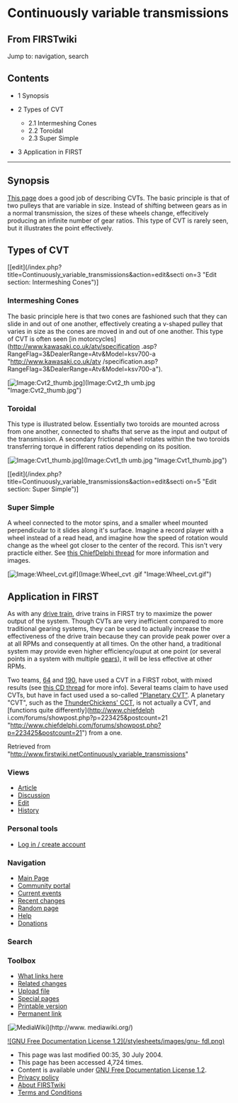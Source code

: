 # Continuously variable transmissions

## From FIRSTwiki

Jump to: navigation, search

## Contents

- 1 Synopsis
- 2 Types of CVT

  - 2.1 Intermeshing Cones
  - 2.2 Toroidal
  - 2.3 Super Simple

- 3 Application in FIRST

--------------------------------------------------------------------------------

## Synopsis

[This page](http://www.gizmology.net/cvt.htm "http://www.gizmology.net/cvt.htm") does a good job of describing CVTs. The basic principle is that of two pulleys that are variable in size. Instead of shifting between gears as in a normal transmission, the sizes of these wheels change, effecitively producing an infinite number of gear ratios. This type of CVT is rarely seen, but it illustrates the point effectively.

## Types of CVT

[[edit](/index.php?title=Continuously_variable_transmissions&action=edit&secti
on=3 "Edit section: Intermeshing Cones")]

### Intermeshing Cones

The basic principle here is that two cones are fashioned such that they can slide in and out of one another, effectively creating a v-shaped pulley that varies in size as the cones are moved in and out of one another. This type of CVT is often seen [in motorcycles](http://www.kawasaki.co.uk/atv/specification
.asp?RangeFlag=3&DealerRange=Atv&Model=ksv700-a "http://www.kawasaki.co.uk/atv
/specification.asp?RangeFlag=3&DealerRange=Atv&Model=ksv700-a").

[![Image:Cvt2_thumb.jpg](/media/c/cf/Cvt2_thumb.jpg)](Image:Cvt2_th
umb.jpg "Image:Cvt2_thumb.jpg")

### Toroidal

This type is illustrated below. Essentially two toroids are mounted across from one another, connected to shafts that serve as the input and output of the transmission. A secondary frictional wheel rotates within the two toroids transferring torque in different ratios depending on its position.

[![Image:Cvt1_thumb.jpg](/media/5/52/Cvt1_thumb.jpg)](Image:Cvt1_th
umb.jpg "Image:Cvt1_thumb.jpg")

[[edit](/index.php?title=Continuously_variable_transmissions&action=edit&secti
on=5 "Edit section: Super Simple")]

### Super Simple

A wheel connected to the motor spins, and a smaller wheel mounted perpendicular to it slides along it's surface. Imagine a record player with a wheel instead of a read head, and imagine how the speed of rotation would change as the wheel got closer to the center of the record. This isn't very practicle either. See [this ChiefDelphi thread](http://www.chiefdelphi.com/forums/showthread.php?threadid=24376 "http://www.chiefdelphi.com/forums/showthread.php?threadid=24376") for more information and images.

[![Image:Wheel_cvt.gif](/media/6/68/Wheel_cvt.gif)](Image:Wheel_cvt
.gif "Image:Wheel_cvt.gif")

## Application in FIRST

As with any [drive train](drive-train), drive trains in FIRST try to maximize the power output of the system. Though CVTs are very inefficient compared to more traditional gearing systems, they can be used to actually increase the effectiveness of the drive train because they can provide peak power over a at all RPMs and consequently at all times. On the other hand, a traditional system may provide even higher efficiency/ouput at one point (or several points in a system with multiple [gears](/index.php?title=Gears&action=edit "Gears")), it will be less effective at other RPMs.

Two teams, [64](64 "64") and [190](190 "190"), have used a CVT in a FIRST robot, with mixed results (see [this CD thread](http://www.chiefdelphi.com/forums/showthread.php?t=19490&highlight=cvt "http://www.chiefdelphi.com/forums/showthread.php?t=19490&highlight=cvt") for more info). Several teams claim to have used CVTs, but have in fact used used a so-called ["Planetary CVT"](http://www.chiefdelphi.com/forums/showthread.php?t=25113#223425 "http://www.chiefdelphi.com/forums/showthread.php?t=25113#223425"). A planetary "CVT", such as the [ThunderChickens' CCT](http://www.chiefdelphi.com/forums/papers.php?s=&action=single&paperid=79 "http://www.chiefdelphi.com/forums/papers.php?s=&action=single&paperid=79"), is not actually a CVT, and [functions quite differently](http://www.chiefdelph
i.com/forums/showpost.php?p=223425&postcount=21 "http://www.chiefdelphi.com/forums/showpost.php?p=223425&postcount=21") from a one.

Retrieved from "<http://www.firstwiki.netContinuously_variable_transmissions>"

### Views

- [Article](Continuously_variable_transmissions)
- [Discussion](Talk:Continuously_variable_transmissions)
- [Edit](/index.php?title=Continuously_variable_transmissions&action=edit)
- [History](/index.php?title=Continuously_variable_transmissions&action=history)

### Personal tools

- [Log in / create account](/index.php?title=Special:Userlogin&returnto=Continuously_variable_transmissions)

[](Main_Page "Main Page")

### Navigation

- [Main Page](Main_Page)
- [Community portal](FIRSTwiki:Community_portal)
- [Current events](Current_events)
- [Recent changes](Special:Recentchanges)
- [Random page](Special:Random)
- [Help](Help:Contents)
- [Donations](FIRSTwiki:Site_support)

### Search

### Toolbox

- [What links here](Special:Whatlinkshere/Continuously_variable_transmissions)
- [Related changes](Special:Recentchangeslinked/Continuously_variable_transmissions)
- [Upload file](Special:Upload)
- [Special pages](Special:Specialpages)
- [Printable version](/index.php?title=Continuously_variable_transmissions&printable=yes)
- [Permanent link](/index.php?title=Continuously_variable_transmissions&oldid=37763)

[![MediaWiki](/skins/common/images/poweredby_mediawiki_88x31.png)](http://www.
mediawiki.org/)

[![GNU Free Documentation License 1.2](/stylesheets/images/gnu-
fdl.png)](http://www.gnu.org/copyleft/fdl.html)

- This page was last modified 00:35, 30 July 2004.
- This page has been accessed 4,724 times.
- Content is available under [GNU Free Documentation License 1.2](http://www.gnu.org/copyleft/fdl.html "http://www.gnu.org/copyleft/fdl.html").
- [Privacy policy](FIRSTwiki:Privacy_policy "FIRSTwiki:Privacy policy")
- [About FIRSTwiki](FIRSTwiki:About "FIRSTwiki:About")
- [Terms and Conditions](FIRSTwiki:Terms_and_conditions "FIRSTwiki:Terms and conditions")
